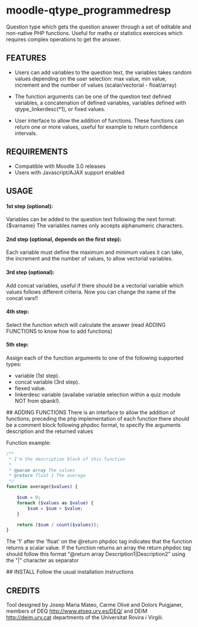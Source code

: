 # moodle-qtype_programmedresp

Question type which gets the question answer through a set of editable and non-native PHP functions. Useful
for maths or statistics exercices which requires complex operations to get the answer.


## FEATURES
* Users can add variables to the question text, the variables takes random values depending on
the user selection: max value, min value, increment and the number of values (scalar/vectorial - float/array)

* The function arguments can be one of the question text defined variables, a concatenation of defined variables,
variables defined with qtype_linkerdesc(*1), or fixed values.

* User interface to allow the addition of functions. These functions can return one or more values, useful
for example to return confidence intervals.


## REQUIREMENTS
* Compatible with Moodle 3.0 releases
* Users with Javascript/AJAX support enabled

## USAGE
#### 1st step (optional):
Variables can be added to the question text following the
next format: {$varname} The variables names only accepts alphanumeric characters.

#### 2nd step (optional, depends on the first step):
Each variable must define the maximum and minimum
values it can take, the increment and the number of values, to allow vectorial variables.

#### 3rd step (optional):
Add concat variables, useful if there should be a vectorial variable which
values follows different criteria. Now you can change the name of the concat vars!!

#### 4th step:
Select the function which will calculate the answer (read ADDING FUNCTIONS to know
how to add functions)

#### 5th step:
Assign each of the function arguments to one of the following supported types:
* variable (1st step).
* concat variable (3rd step).
* fiexed value.
* linkerdesc variable (availabe variable selection within a quiz module NOT from qbank!).

## ADDING FUNCTIONS
There is an interface to allow the addition of functions; preceding the php implementation of each function
there should be a comment block following phpdoc format, to specify the arguments description and the returned values

Function example:
```PHP
/**
 * I'm the description block of this function
 *
 * @param array The values
 * @return float 1 The average
 */
function average($values) {

    $sum = 0;
    foreach ($values as $value) {
        $sum = $sum + $value;
    }

    return ($sum / count($values));
}
```
The '1' after the 'float' on the @return phpdoc tag indicates that the function returns a scalar
value. If the function returns an array the return phpdoc tag should follow this
format "@return array Description1|Description2" using the "|" character as separator

## INSTALL
Follow the usual installation instructions

## CREDITS
Tool designed by Josep Maria Mateo, Carme Olivé and Dolors Puigjaner, members of DEQ
<http://www.etseq.urv.es/DEQ/> and DEIM <http://deim.urv.cat> departments of the
Universitat Rovira i Virgili.
